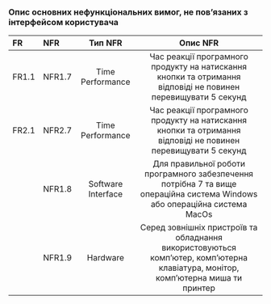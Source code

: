 ### Опис основних нефункціональних вимог, не пов’язаних з інтерфейсом користувача
|FR|NFR|Тип NFR|Опис NFR|
|:-|:-|:-:|:-:|
|FR1.1|NFR1.7|Time Performance|Час реакції програмного продукту на натискання кнопки та отримання відповіді не повинен перевищувати 5 секунд|
|FR2.1|NFR2.7|Time Performance|Час реакції програмного продукту на натискання кнопки та отримання відповіді не повинен перевищувати 5 секунд|
||NFR1.8|Software Interface|Для правильної роботи програмного забезпечення потрібна 7 та вище операційна система Windows або операційна система MacOs|
||NFR1.9|Hardware|Серед зовнішніх пристроїв та обладнання використовуються компʼютер, компʼютерна клавіатура, монітор, компʼютерна миша ти принтер|
